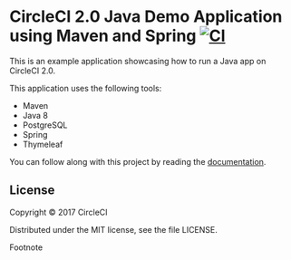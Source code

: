 # CircleCI 2.0 Java Demo Application using Maven and Spring [![CI](https://circleci.com/gh/CircleCI-Public/circleci-demo-java-spring.svg?style=shield&circle-token=:circle-token)](https://circleci.com/gh/CircleCI-Public/circleci-demo-java-spring)

This is an example application showcasing how to run a Java app on CircleCI 2.0.
 
This application uses the following tools: 

* Maven 
* Java 8 
* PostgreSQL 
* Spring 
* Thymeleaf

You can follow along with this project by reading the [documentation](https://circleci.com/docs/2.0/language-java/).

## License

Copyright © 2017 CircleCI

Distributed under the MIT license, see the file LICENSE.

Footnote
